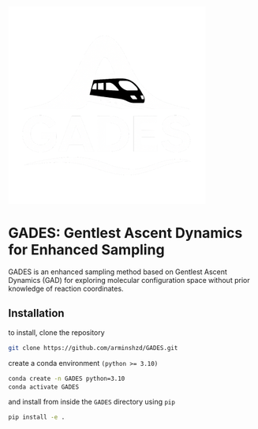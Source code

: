 ![GADES](imgs/GADES_logo_b.png)

# GADES: Gentlest Ascent Dynamics for Enhanced Sampling

GADES is an enhanced sampling method based on Gentlest Ascent Dynamics (GAD) for exploring molecular configuration space without prior knowledge of reaction coordinates.

## Installation

to install, clone the repository

``` bash
git clone https://github.com/arminshzd/GADES.git
```

create a conda environment `(python >= 3.10)`

```bash
conda create -n GADES python=3.10 
conda activate GADES
```

and install from inside the `GADES` directory using `pip`

``` bash
pip install -e .
```
